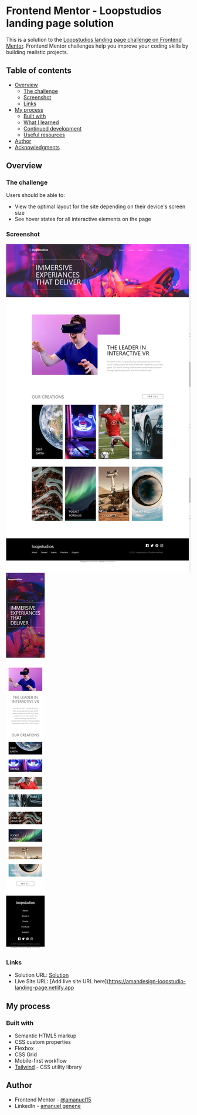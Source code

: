 # Frontend Mentor - Loopstudios landing page solution

This is a solution to the [Loopstudios landing page challenge on Frontend Mentor](https://www.frontendmentor.io/challenges/loopstudios-landing-page-N88J5Onjw). Frontend Mentor challenges help you improve your coding skills by building realistic projects. 

## Table of contents

- [Overview](#overview)
  - [The challenge](#the-challenge)
  - [Screenshot](#screenshot)
  - [Links](#links)
- [My process](#my-process)
  - [Built with](#built-with)
  - [What I learned](#what-i-learned)
  - [Continued development](#continued-development)
  - [Useful resources](#useful-resources)
- [Author](#author)
- [Acknowledgments](#acknowledgments)

## Overview

### The challenge

Users should be able to:

- View the optimal layout for the site depending on their device's screen size
- See hover states for all interactive elements on the page

### Screenshot

![a](./screenshots/screenshot.png)
![b](./screenshots/screenshot_2.png)

### Links

- Solution URL: [Solution](https://github.com/amanuel15/landing_page_challenge_loopstudio.git)
- Live Site URL: [Add live site URL here](https://amandesign-loopstudio-landing-page.netlify.app

## My process

### Built with

- Semantic HTML5 markup
- CSS custom properties
- Flexbox
- CSS Grid
- Mobile-first workflow
- [Tailwind](https://reactjs.org/) - CSS utility library

## Author

- Frontend Mentor - [@amanuel15](https://www.frontendmentor.io/profile/amanuel15)
- LinkedIn - [amanuel genene](www.linkedin.com/in/amanuel-g)
